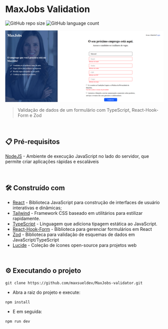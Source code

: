 # MaxJobs Validation

![GitHub repo size](https://img.shields.io/github/repo-size/maxsueldev/MaxJobs-validator?style=for-the-badge)
![GitHub language count](https://img.shields.io/github/languages/count/maxsueldev/MaxJobs-validator?style=for-the-badge)

<img src="MaxJobs.png" alt="Exemplo imagem">

> Validação de dados de um formulário com TypeScript, React-Hook-Form e Zod

<br>

## 📋 Pré-requisitos

[NodeJS](https://nodejs.org/pt) - Ambiente de execução JavaScript no lado do servidor, que permite criar aplicações rápidas e escaláveis

<br>

## 🛠️ Construído com
* [React](https://pt-br.react.dev/) - Biblioteca JavaScript para construção de interfaces de usuário interativas e dinâmicas;
* [Tailwind](https://tailwindcss.com/) - Framework CSS baseado em utilitários para estilizar rapidamente.
* [TypeScript](https://www.typescriptlang.org/) - Linguagem que adiciona tipagem estática ao JavaScript.
* [React-Hook-Form](https://www.react-hook-form.com/) - Biblioteca para gerenciar formulários em React
* [Zod](https://zod.dev/) - Biblioteca para validação de esquemas de dados em JavaScript/TypeScript
* [Lucide](https://lucide.dev/) - Coleção de ícones open-source para projetos web
<br>


## ⚙️ Executando o projeto

```
git clone https://github.com/maxsueldev/MaxJobs-validator.git
```

* Abra a raiz do projeto e execute: 

```
npm install
```

* E em seguida: 

```
npm run dev
```

